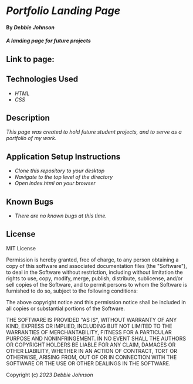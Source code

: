 # _Portfolio Landing Page_

#### By _Debbie Johnson_

#### _A landing page for future projects_

## Link to page:

## Technologies Used

* _HTML_
* _CSS_

## Description

_This page was created to hold future student projects, and to serve as a portfolio of my work._

## Application Setup Instructions

* _Clone this repository to your desktop_
* _Navigate to the top level of the directory_
* _Open index.html on your browser_

## Known Bugs

* _There are no known bugs at this time._

## License
MIT License

Permission is hereby granted, free of charge, to any person obtaining a copy
of this software and associated documentation files (the "Software"), to deal
in the Software without restriction, including without limitation the rights
to use, copy, modify, merge, publish, distribute, sublicense, and/or sell
copies of the Software, and to permit persons to whom the Software is
furnished to do so, subject to the following conditions:

The above copyright notice and this permission notice shall be included in all
copies or substantial portions of the Software.

THE SOFTWARE IS PROVIDED "AS IS", WITHOUT WARRANTY OF ANY KIND, EXPRESS OR
IMPLIED, INCLUDING BUT NOT LIMITED TO THE WARRANTIES OF MERCHANTABILITY,
FITNESS FOR A PARTICULAR PURPOSE AND NONINFRINGEMENT. IN NO EVENT SHALL THE
AUTHORS OR COPYRIGHT HOLDERS BE LIABLE FOR ANY CLAIM, DAMAGES OR OTHER
LIABILITY, WHETHER IN AN ACTION OF CONTRACT, TORT OR OTHERWISE, ARISING FROM,
OUT OF OR IN CONNECTION WITH THE SOFTWARE OR THE USE OR OTHER DEALINGS IN THE
SOFTWARE.


Copyright (c) _2023_ _Debbie Johnson_